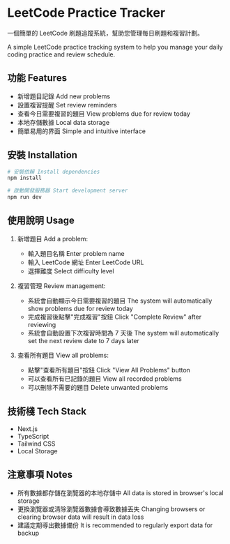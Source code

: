 # LeetCode Practice Tracker

一個簡單的 LeetCode 刷題追蹤系統，幫助您管理每日刷題和複習計劃。

A simple LeetCode practice tracking system to help you manage your daily coding practice and review schedule.

## 功能 Features

- 新增題目記錄 Add new problems
- 設置複習提醒 Set review reminders
- 查看今日需要複習的題目 View problems due for review today
- 本地存儲數據 Local data storage
- 簡單易用的界面 Simple and intuitive interface

## 安裝 Installation

```bash
# 安裝依賴 Install dependencies
npm install

# 啟動開發服務器 Start development server
npm run dev
```

## 使用說明 Usage

1. 新增題目 Add a problem:
   - 輸入題目名稱 Enter problem name
   - 輸入 LeetCode 網址 Enter LeetCode URL
   - 選擇難度 Select difficulty level

2. 複習管理 Review management:
   - 系統會自動顯示今日需要複習的題目 The system will automatically show problems due for review today
   - 完成複習後點擊"完成複習"按鈕 Click "Complete Review" after reviewing
   - 系統會自動設置下次複習時間為 7 天後 The system will automatically set the next review date to 7 days later

3. 查看所有題目 View all problems:
   - 點擊"查看所有題目"按鈕 Click "View All Problems" button
   - 可以查看所有已記錄的題目 View all recorded problems
   - 可以刪除不需要的題目 Delete unwanted problems

## 技術棧 Tech Stack

- Next.js
- TypeScript
- Tailwind CSS
- Local Storage

## 注意事項 Notes

- 所有數據都存儲在瀏覽器的本地存儲中 All data is stored in browser's local storage
- 更換瀏覽器或清除瀏覽器數據會導致數據丟失 Changing browsers or clearing browser data will result in data loss
- 建議定期導出數據備份 It is recommended to regularly export data for backup 